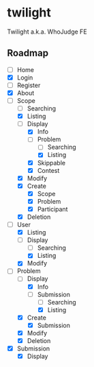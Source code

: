 # twilight

Twilight a.k.a. WhoJudge FE

## Roadmap
- [ ] Home
- [x] Login
- [ ] Register
- [x] About
- [ ] Scope
    - [ ] Searching
    - [x] Listing
    - [ ] Display
        - [x] Info
        - [ ] Problem
            - [ ] Searching
            - [x] Listing
        - [x] Skippable
        - [x] Contest
    - [x] Modify
    - [x] Create
        - [x] Scope
        - [x] Problem
        - [x] Participant
    - [x] Deletion
- [ ] User
    - [x] Listing
    - [ ] Display
        - [ ] Searching
        - [x] Listing
    - [x] Modify
- [ ] Problem
    - [ ] Display
        - [x] Info
        - [ ] Submission
            - [ ] Searching
            - [x] Listing
    - [x] Create
        - [x] Submission
    - [x] Modify
    - [x] Deletion
- [x] Submission
    - [x] Display
